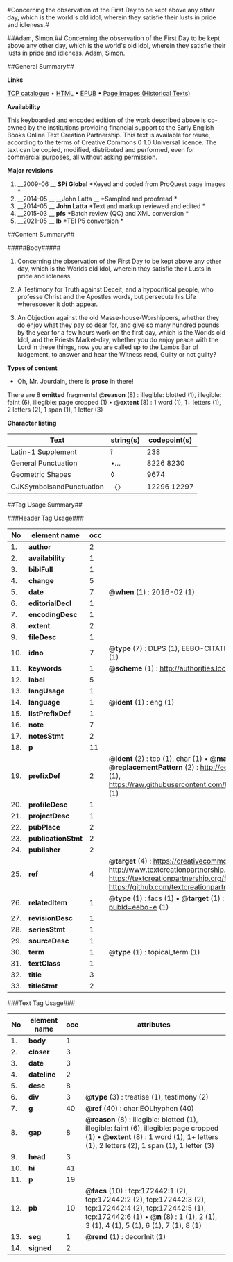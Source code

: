 #Concerning the observation of the First Day to be kept above any other day, which is the world's old idol, wherein they satisfie their lusts in pride and idleness.#

##Adam, Simon.##
Concerning the observation of the First Day to be kept above any other day, which is the world's old idol, wherein they satisfie their lusts in pride and idleness.
Adam, Simon.

##General Summary##

**Links**

[TCP catalogue](http://www.ota.ox.ac.uk/tcp/)  • 
[HTML](http://tei.it.ox.ac.uk/tcp/Texts-HTML/free/A75/A75866.html)  • 
[EPUB](http://tei.it.ox.ac.uk/tcp/Texts-EPUB/free/A75/A75866.epub) • 
[Page images (Historical Texts)](https://historicaltexts.jisc.ac.uk/eebo-45789127e)

**Availability**

This keyboarded and encoded edition of the work described above is co-owned by the
    institutions providing financial support to the Early English Books Online Text Creation
    Partnership. This text is available for reuse, according to the terms of  Creative Commons 0 1.0 Universal
    licence. The text can be copied, modified, distributed and performed, even for commercial
    purposes, all without asking permission.

**Major revisions**

1. __2009-06 __ __SPi Global__ *Keyed and coded from ProQuest page images *
1. __2014-05 __ __John Latta __ *Sampled and proofread *
1. __2014-05 __ __John Latta__ *Text and markup reviewed and edited *
1. __2015-03 __ __pfs__ *Batch review (QC) and XML conversion *
1. __2021-05 __ __lb__ *TEI P5 conversion *

##Content Summary##

#####Body#####

1. Concerning the observation of the First Day to be kept above any other day, which is the Worlds old Idol, wherein they satisfie their Lusts in pride and idleness.

1. A Testimony for Truth against Deceit, and a hypocritical people, who professe Christ and the Apostles words, but persecute his Life wheresoever it doth appear.

1. An Objection against the old Masse-house-Worshippers, whether they do enjoy what they pay so dear for, and give so many hundred pounds by the year for a few hours work on the first day, which is the Worlds old Idol, and the Priests Market-day, whether you do enjoy peace with the Lord in these things, now you are called up to the Lambs Bar of Iudgement, to answer and hear the Witness read, Guilty or not guilty?

**Types of content**

  * Oh, Mr. Jourdain, there is **prose** in there!

There are 8 **omitted** fragments! 
 @__reason__ (8) : illegible: blotted (1), illegible: faint (6), illegible: page cropped (1)  •  @__extent__ (8) : 1 word (1), 1+ letters (1), 2 letters (2), 1 span (1), 1 letter (3)

**Character listing**


|Text|string(s)|codepoint(s)|
|---|---|---|
|Latin-1 Supplement|î|238|
|General Punctuation|•…|8226 8230|
|Geometric Shapes|◊|9674|
|CJKSymbolsandPunctuation|〈〉|12296 12297|

##Tag Usage Summary##

###Header Tag Usage###

|No|element name|occ|attributes|
|---|---|---|---|
|1.|__author__|2||
|2.|__availability__|1||
|3.|__biblFull__|1||
|4.|__change__|5||
|5.|__date__|7| @__when__ (1) : 2016-02 (1)|
|6.|__editorialDecl__|1||
|7.|__encodingDesc__|1||
|8.|__extent__|2||
|9.|__fileDesc__|1||
|10.|__idno__|7| @__type__ (7) : DLPS (1), EEBO-CITATION (1), VID (1), EEBO-PROQUEST (1), STC (2), OCLC (1)|
|11.|__keywords__|1| @__scheme__ (1) : http://authorities.loc.gov/ (1)|
|12.|__label__|5||
|13.|__langUsage__|1||
|14.|__language__|1| @__ident__ (1) : eng (1)|
|15.|__listPrefixDef__|1||
|16.|__note__|7||
|17.|__notesStmt__|2||
|18.|__p__|11||
|19.|__prefixDef__|2| @__ident__ (2) : tcp (1), char (1)  •  @__matchPattern__ (2) : ([0-9\-]+):([0-9IVX]+) (1), (.+) (1)  •  @__replacementPattern__ (2) : http://eebo.chadwyck.com/downloadtiff?vid=$1&page=$2 (1), https://raw.githubusercontent.com/textcreationpartnership/Texts/master/tcpchars.xml#$1 (1)|
|20.|__profileDesc__|1||
|21.|__projectDesc__|1||
|22.|__pubPlace__|2||
|23.|__publicationStmt__|2||
|24.|__publisher__|2||
|25.|__ref__|4| @__target__ (4) : https://creativecommons.org/publicdomain/zero/1.0/ (1), http://www.textcreationpartnership.org/docs/. (1), https://textcreationpartnership.org/faq/#faq05 (1), https://github.com/textcreationpartnership (1)|
|26.|__relatedItem__|1| @__type__ (1) : facs (1)  •  @__target__ (1) : https://data.historicaltexts.jisc.ac.uk/view?pubId=eebo-e (1)|
|27.|__revisionDesc__|1||
|28.|__seriesStmt__|1||
|29.|__sourceDesc__|1||
|30.|__term__|1| @__type__ (1) : topical_term (1)|
|31.|__textClass__|1||
|32.|__title__|3||
|33.|__titleStmt__|2||


###Text Tag Usage###

|No|element name|occ|attributes|
|---|---|---|---|
|1.|__body__|1||
|2.|__closer__|3||
|3.|__date__|3||
|4.|__dateline__|2||
|5.|__desc__|8||
|6.|__div__|3| @__type__ (3) : treatise (1), testimony (2)|
|7.|__g__|40| @__ref__ (40) : char:EOLhyphen (40)|
|8.|__gap__|8| @__reason__ (8) : illegible: blotted (1), illegible: faint (6), illegible: page cropped (1)  •  @__extent__ (8) : 1 word (1), 1+ letters (1), 2 letters (2), 1 span (1), 1 letter (3)|
|9.|__head__|3||
|10.|__hi__|41||
|11.|__p__|19||
|12.|__pb__|10| @__facs__ (10) : tcp:172442:1 (2), tcp:172442:2 (2), tcp:172442:3 (2), tcp:172442:4 (2), tcp:172442:5 (1), tcp:172442:6 (1)  •  @__n__ (8) : 1 (1), 2 (1), 3 (1), 4 (1), 5 (1), 6 (1), 7 (1), 8 (1)|
|13.|__seg__|1| @__rend__ (1) : decorInit (1)|
|14.|__signed__|2||
